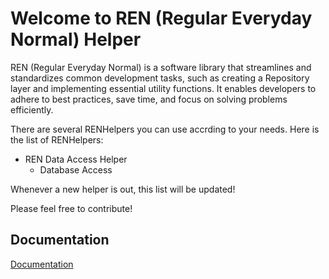 # Welcome to REN (Regular Everyday Normal) Helper

REN (Regular Everyday Normal) is a software library that streamlines and standardizes common development tasks, such as creating a Repository layer and implementing essential utility functions. It enables developers to adhere to best practices, save time, and focus on solving problems efficiently.

There are several RENHelpers you can use accrding to your needs. Here is the list of RENHelpers:
- REN Data Access Helper
  - Database Access
 
Whenever a new helper is out, this list will be updated!

Please feel free to contribute!
## Documentation

[Documentation](https://fethis-organization.gitbook.io/ren-regular-everyday-normal-helper/)
